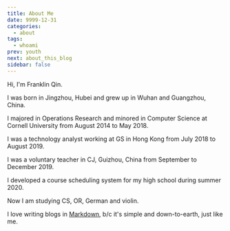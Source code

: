 ```yaml
---
title: About Me
date: 9999-12-31
categories:
  - about
tags:
  - whoami
prev: youth
next: about_this_blog
sidebar: false
---
```


Hi, I'm Franklin Qin.

<!-- more -->

I was born in Jingzhou, Hubei and grew up in Wuhan and Guangzhou, China.

I majored in Operations Research and minored in Computer Science at Cornell University from August 2014 to May 2018.

I was a technology analyst working at GS in Hong Kong from July 2018 to August 2019.

I was a voluntary teacher in CJ, Guizhou, China from September to December 2019.

I developed a course scheduling system for my high school during summer 2020.

Now I am studying CS, OR, German and violin.

I love writing blogs in [Markdown](https://daringfireball.net/projects/markdown/syntax), b/c it's simple and down-to-earth, just like me.
